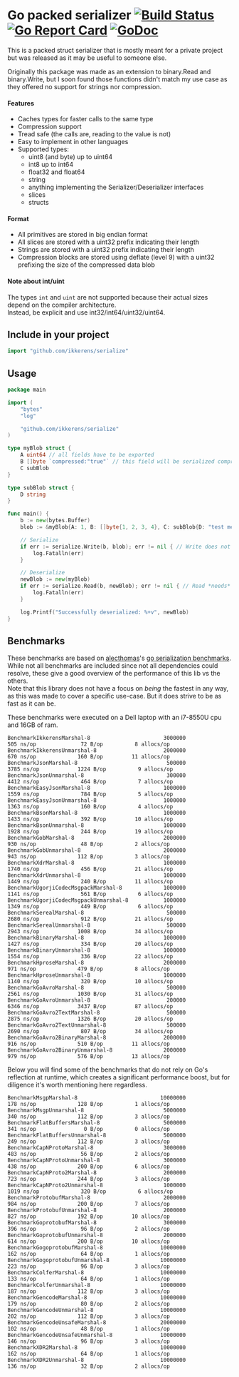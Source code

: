 # Go packed serializer [![Build Status](https://travis-ci.org/ikkerens/serialize.svg?branch=master)](https://travis-ci.org/ikkerens/serialize) [![Go Report Card](https://goreportcard.com/badge/github.com/ikkerens/serialize)](https://goreportcard.com/report/github.com/ikkerens/serialize) [![GoDoc](https://godoc.org/github.com/ikkerens/serialize?status.svg)](https://godoc.org/github.com/ikkerens/serialize)

This is a packed struct serializer that is mostly meant for a private project but was released as it may be useful to someone else.

Originally this package was made as an extension to binary.Read and binary.Write, but I soon found those functions didn't match my use case as they offered no support for strings nor compression.

#### Features
* Caches types for faster calls to the same type
* Compression support
* Tread safe (the calls are, reading to the value is not)
* Easy to implement in other languages
* Supported types:
  * uint8 (and byte) up to uint64
  * int8 up to int64
  * float32 and float64
  * string
  * anything implementing the Serializer/Deserializer interfaces
  * slices
  * structs

#### Format
* All primitives are stored in big endian format
* All slices are stored with a uint32 prefix indicating their length
* Strings are stored with a uint32 prefix indicating their length
* Compression blocks are stored using deflate (level 9) with a uint32 prefixing the size of the compressed data blob

#### Note about int/uint
The types `int` and `uint` are not supported because their actual sizes depend on the compiler architecture.  
Instead, be explicit and use int32/int64/uint32/uint64.

## Include in your project
```go
import "github.com/ikkerens/serialize"
```

## Usage
```go
package main

import (
	"bytes"
	"log"

	"github.com/ikkerens/serialize"
)

type myBlob struct {
	A uint64 // all fields have to be exported
	B []byte `compressed:"true"` // this field will be serialized compressed, can be added anywhere
	C subBlob
}

type subBlob struct {
	D string
}

func main() {
	b := new(bytes.Buffer)
	blob := &myBlob{A: 1, B: []byte{1, 2, 3, 4}, C: subBlob{D: "test message"}}

	// Serialize
	if err := serialize.Write(b, blob); err != nil { // Write does not need a pointer, but it is recommended
		log.Fatalln(err)
	}

	// Deserialize
	newBlob := new(myBlob)
	if err := serialize.Read(b, newBlob); err != nil { // Read *needs* a pointer, or it will panic
		log.Fatalln(err)
	}

	log.Printf("Successfully deserialized: %+v", newBlob)
}
```

## Benchmarks
These benchmarks are based on [alecthomas](https://github.com/alecthomas)'s [go serialization benchmarks](https://github.com/alecthomas/go_serialization_benchmarks). While not all benchmarks are included since not all dependencies could resolve, these give a good overview of the performance of this lib vs the others.  
Note that this library does not have a focus on *being* the fastest in any way, as this was made to cover a specific use-case. But it does strive to be as fast as it can be.

These benchmarks were executed on a Dell laptop with an i7-8550U cpu and 16GB of ram.

```
BenchmarkIkkerensMarshal-8                       3000000               505 ns/op              72 B/op          8 allocs/op
BenchmarkIkkerensUnmarshal-8                     2000000               670 ns/op             160 B/op         11 allocs/op
BenchmarkJsonMarshal-8                            500000              3785 ns/op            1224 B/op          9 allocs/op
BenchmarkJsonUnmarshal-8                          300000              4412 ns/op             464 B/op          7 allocs/op
BenchmarkEasyJsonMarshal-8                       1000000              1559 ns/op             784 B/op          5 allocs/op
BenchmarkEasyJsonUnmarshal-8                     1000000              1363 ns/op             160 B/op          4 allocs/op
BenchmarkBsonMarshal-8                           1000000              1433 ns/op             392 B/op         10 allocs/op
BenchmarkBsonUnmarshal-8                         1000000              1928 ns/op             244 B/op         19 allocs/op
BenchmarkGobMarshal-8                            2000000               930 ns/op              48 B/op          2 allocs/op
BenchmarkGobUnmarshal-8                          2000000               943 ns/op             112 B/op          3 allocs/op
BenchmarkXdrMarshal-8                            1000000              1740 ns/op             456 B/op         21 allocs/op
BenchmarkXdrUnmarshal-8                          1000000              1449 ns/op             240 B/op         11 allocs/op
BenchmarkUgorjiCodecMsgpackMarshal-8             1000000              1141 ns/op             561 B/op          6 allocs/op
BenchmarkUgorjiCodecMsgpackUnmarshal-8           1000000              1349 ns/op             449 B/op          6 allocs/op
BenchmarkSerealMarshal-8                          500000              2680 ns/op             912 B/op         21 allocs/op
BenchmarkSerealUnmarshal-8                        500000              2943 ns/op            1008 B/op         34 allocs/op
BenchmarkBinaryMarshal-8                         1000000              1427 ns/op             334 B/op         20 allocs/op
BenchmarkBinaryUnmarshal-8                       1000000              1554 ns/op             336 B/op         22 allocs/op
BenchmarkHproseMarshal-8                         2000000               971 ns/op             479 B/op          8 allocs/op
BenchmarkHproseUnmarshal-8                       1000000              1140 ns/op             320 B/op         10 allocs/op
BenchmarkGoAvroMarshal-8                          500000              2561 ns/op            1030 B/op         31 allocs/op
BenchmarkGoAvroUnmarshal-8                        200000              6346 ns/op            3437 B/op         87 allocs/op
BenchmarkGoAvro2TextMarshal-8                     500000              2875 ns/op            1326 B/op         20 allocs/op
BenchmarkGoAvro2TextUnmarshal-8                   500000              2690 ns/op             807 B/op         34 allocs/op
BenchmarkGoAvro2BinaryMarshal-8                  2000000               916 ns/op             510 B/op         11 allocs/op
BenchmarkGoAvro2BinaryUnmarshal-8                2000000               979 ns/op             576 B/op         13 allocs/op
```

Below you will find some of the benchmarks that do not rely on Go's reflection at runtime, which creates a significant performance boost, but for diligence it's worth mentioning here regardless.
```
BenchmarkMsgpMarshal-8                          10000000               178 ns/op             128 B/op          1 allocs/op
BenchmarkMsgpUnmarshal-8                         5000000               340 ns/op             112 B/op          3 allocs/op
BenchmarkFlatBuffersMarshal-8                    5000000               341 ns/op               0 B/op          0 allocs/op
BenchmarkFlatBuffersUnmarshal-8                  5000000               249 ns/op             112 B/op          3 allocs/op
BenchmarkCapNProtoMarshal-8                      3000000               483 ns/op              56 B/op          2 allocs/op
BenchmarkCapNProtoUnmarshal-8                    3000000               438 ns/op             200 B/op          6 allocs/op
BenchmarkCapNProto2Marshal-8                     2000000               723 ns/op             244 B/op          3 allocs/op
BenchmarkCapNProto2Unmarshal-8                   1000000              1019 ns/op             320 B/op          6 allocs/op
BenchmarkProtobufMarshal-8                       2000000               984 ns/op             200 B/op          7 allocs/op
BenchmarkProtobufUnmarshal-8                     2000000               827 ns/op             192 B/op         10 allocs/op
BenchmarkGoprotobufMarshal-8                     3000000               396 ns/op              96 B/op          2 allocs/op
BenchmarkGoprotobufUnmarshal-8                   2000000               614 ns/op             200 B/op         10 allocs/op
BenchmarkGogoprotobufMarshal-8                  10000000               162 ns/op              64 B/op          1 allocs/op
BenchmarkGogoprotobufUnmarshal-8                10000000               223 ns/op              96 B/op          3 allocs/op
BenchmarkColferMarshal-8                        10000000               133 ns/op              64 B/op          1 allocs/op
BenchmarkColferUnmarshal-8                      10000000               187 ns/op             112 B/op          3 allocs/op
BenchmarkGencodeMarshal-8                       10000000               179 ns/op              80 B/op          2 allocs/op
BenchmarkGencodeUnmarshal-8                     10000000               202 ns/op             112 B/op          3 allocs/op
BenchmarkGencodeUnsafeMarshal-8                 20000000               102 ns/op              48 B/op          1 allocs/op
BenchmarkGencodeUnsafeUnmarshal-8               10000000               146 ns/op              96 B/op          3 allocs/op
BenchmarkXDR2Marshal-8                          10000000               162 ns/op              64 B/op          1 allocs/op
BenchmarkXDR2Unmarshal-8                        10000000               136 ns/op              32 B/op          2 allocs/op
```